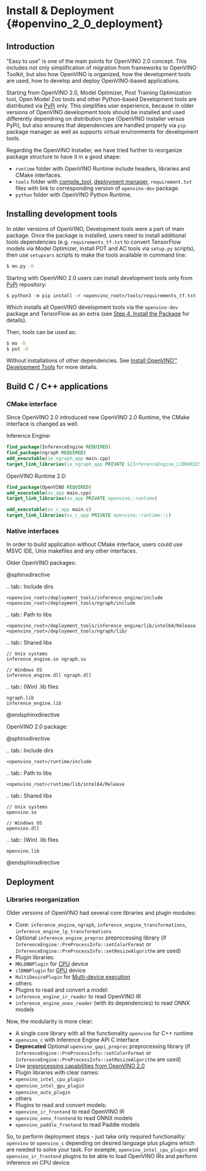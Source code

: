 # Install & Deployment {#openvino_2_0_deployment}

## Introduction

"Easy to use" is one of the main points for OpenVINO 2.0 concept. This includes not only simplification of migration from frameworks to OpenVINO Toolkit, but also how OpenVINO is organized, how the development tools are used, how to develop and deploy OpenVINO-based applications.

Starting from OpenVINO 2.0, Model Optimizer, Post Training Optimization tool, Open Model Zoo tools and other Python-based Development tools are distributed via [PyPi](https://pypi.org/project/openvino-dev/) only. This simplifies user experience, because in older versions of OpenVINO development tools should be installed and used differently dependning on distribution type (OpenVINO Installer versus PyPi), but also ensures that dependencies are handled properly via `pip` package manager as well as supports virtual environments for development tools.

Regarding the OpenVINO Installer, we have tried further to reorganize package structure to have it in a good shape:

- `runtime` folder with OpenVINO Runtime include headers, libraries and CMake interfaces.
- `tools` folder with [compile_tool](../../../tools/compile_tool/README.md), [deployment manager](../../install_guides/deployment-manager-tool.md), `requirement.txt` files with link to corresponding version of `openvino-dev` package.
- `python` folder with OpenVINO Python Runtime.

## Installing development tools

In older versions of OpenVINO, Development tools were a part of main package. Once the package is installed, users need to install additional tools dependencies (e.g. `requirements_tf.txt` to convert TensorFlow models via Model Optimizer, install POT and AC tools via `setup.py` scripts), then use `setupvars` scripts to make the tools available in command line:

```sh
$ mo.py -h
```

Starting with OpenVINO 2.0 users can install development tools only from [PyPi](https://pypi.org/project/openvino-dev/) repository:

```
$ python3 -m pip install -r <openvino_root>/tools/requirements_tf.txt 
```

Which installs all OpenVINO development tools via the `openvino-dev` package and TensorFlow as an extra (see [Step 4. Install the Package](https://pypi.org/project/openvino-dev/) for details).

Then, tools can be used as:

```sh
$ mo -h
$ pot -h
```

Without installations of other dependencies. See [Install OpenVINO™ Development Tools](../../install_guides/installing-model-dev-tools.md) for more details.

## Build C / C++ applications

### CMake interface

Since OpenVINO 2.0 introduced new OpenVINO 2.0 Runtime, the CMake interface is changed as well.

Inference Engine:

```cmake
find_package(InferenceEngine REQUIRED)
find_package(ngraph REQUIRED)
add_executable(ie_ngraph_app main.cpp)
target_link_libraries(ie_ngraph_app PRIVATE ${InferenceEngine_LIBRARIES} ${NGRAPH_LIBRARIES})
```

OpenVINO Runtime 2.0:

```cmake
find_package(OpenVINO REQUIRED)
add_executable(ov_app main.cpp)
target_link_libraries(ov_app PRIVATE openvino::runtime)

add_executable(ov_c_app main.c)
target_link_libraries(ov_c_app PRIVATE openvino::runtime::c)
```

### Native interfaces

In order to build application without CMake interface, users could use MSVC IDE, Unix makefiles and any other interfaces.

Older OpenVINO packages:

@sphinxdirective

.. tab:: Include dirs

    <openvino_root>/deployment_tools/inference_engine/include
    <openvino_root>/deployment_tools/ngraph/include

.. tab:: Path to libs

    <openvino_root>/deployment_tools/inference_engine/lib/intel64/Release
    <openvino_root>/deployment_tools/ngraph/lib/

.. tab:: Shared libs

    // Unix systems
    inference_engine.so ngraph.so

    // Windows OS
    inference_engine.dll ngraph.dll

.. tab:: (Win) .lib files

    ngraph.lib
    inference_engine.lib

@endsphinxdirective

OpenVINO 2.0 package:

@sphinxdirective

.. tab:: Include dirs

    <openvino_root>/runtime/include

.. tab:: Path to libs

    <openvino_root>/runtime/lib/intel64/Release

.. tab:: Shared libs

    // Unix systems
    openvino.so

    // Windows OS
    openvino.dll

.. tab:: (Win) .lib files

    openvino.lib

@endsphinxdirective

## Deployment

### Libraries reorganization

Older versions of OpenVINO had several core libraries and plugin modules:
- Core: `inference_engine`, `ngraph`, `inference_engine_transformations`, `inference_engine_lp_transformations`
- Optional `inference_engine_preproc` preprocessing library (if `InferenceEngine::PreProcessInfo::setColorFormat` or `InferenceEngine::PreProcessInfo::setResizeAlgorithm` are used)
- Plugin libraries:
 - `MKLDNNPlugin` for [CPU](../supported_plugins/CPU.md) device
 - `clDNNPlugin` for [GPU](../supported_plugins/GPU.md) device
 - `MultiDevicePlugin` for [Multi-device execution](../multi_device.md)
 - others
- Plugins to read and convert a model:
 - `inference_engine_ir_reader` to read OpenVINO IR
 - `inference_engine_onnx_reader` (with its dependencies) to read ONNX models

Now, the modularity is more clear:
- A single core library with all the functionality `openvino` for C++ runtime
- `openvino_c` with Inference Engine API C interface
- **Deprecated** Optional `openvino_gapi_preproc` preprocessing library (if `InferenceEngine::PreProcessInfo::setColorFormat` or `InferenceEngine::PreProcessInfo::setResizeAlgorithm` are used)
 - Use [preprocessing capabilities from OpenVINO 2.0](../preprocessing_overview.md)
- Plugin libraries with clear names:
 - `openvino_intel_cpu_plugin`
 - `openvino_intel_gpu_plugin`
 - `openvino_auto_plugin`
 - others
- Plugins to read and convert models:
 - `openvino_ir_frontend` to read OpenVINO IR
 - `openvino_onnx_frontend` to read ONNX models
 - `openvino_paddle_frontend` to read Paddle models

So, to perform deployment steps - just take only required functionality: `openvino` or `openvino_c` depending on desired language plus plugins which are needed to solve your task. For example, `openvino_intel_cpu_plugin` and `openvino_ir_frontend` plugins to be able to load OpenVINO IRs and perform inference on CPU device.
